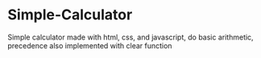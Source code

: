 # Simple-Calculator
Simple calculator made with html, css, and javascript, do basic arithmetic, precedence also implemented with clear function
